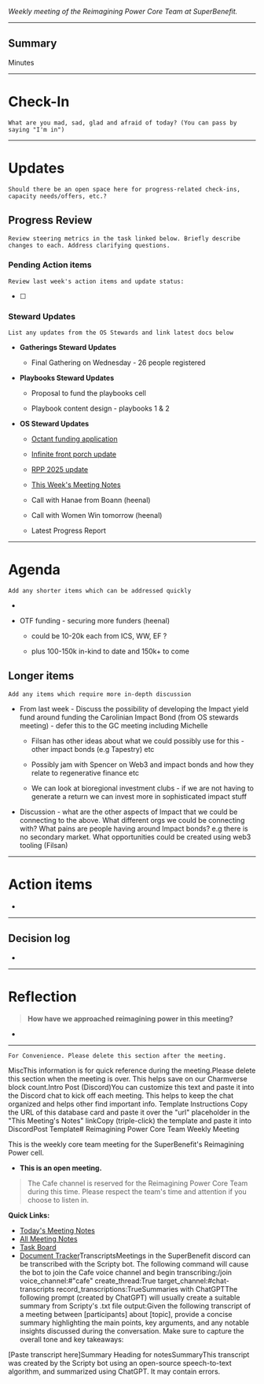 _Weekly meeting of the Reimagining Power Core Team at SuperBenefit._

---

## Summary

Minutes 

---

# Check-In

`What are you mad, sad, glad and afraid of today? (You can pass by saying "I'm in")`

---

# Updates

`Should there be an open space here for progress-related check-ins, capacity needs/offers, etc.?`

## Progress Review

`Review steering metrics in the task linked below. Briefly describe changes to each. Address clarifying questions.`

### Pending Action items

`Review last week's action items and update status:`

- [ ]  

### Steward Updates

`List any updates from the OS Stewards and link latest docs below`

- **Gatherings Steward Updates**

  - Final Gathering on Wednesday - 26 people registered

- **Playbooks Steward Updates**

  - Proposal to fund the playbooks cell

  - Playbook content design - playbooks 1 & 2

- **OS Steward Updates**

  - [Octant funding application](https://app.charmverse.io/superbenefit/application-for-octant-epoch-7-climate-round-5183246523242324)

  - [Infinite front porch update](https://app.charmverse.io/superbenefit/concept-note-for-an-ai-agent-swarm-project-8671287658579254)

  - [RPP 2025 update](https://app.charmverse.io/superbenefit/rpp-2025-strategy-note-7833726947184536)

  - [This Week's Meeting Notes](https://app.charmverse.io/superbenefit/rpp-os-stewards-meeting-26-11-2-25-08295637707365944)

  - Call with Hanae from Boann (heenal)

  - Call with Women Win tomorrow (heenal)

  - Latest Progress Report

---

# Agenda

`Add any shorter items which can be addressed quickly`

-  

- OTF funding - securing more funders (heenal)

  - could be 10-20k each from ICS, WW, EF ?

  - plus 100-150k in-kind to date and 150k+ to come

## Longer items

`Add any items which require more in-depth discussion`

- From last week - Discuss the possibility of developing the Impact yield fund around funding the Carolinian Impact Bond (from OS stewards meeting) - defer this to the GC meeting including Michelle

  - Filsan has other ideas about what we could possibly use for this - other impact bonds (e.g Tapestry) etc

  - Possibly jam with Spencer on Web3 and impact bonds and how they relate to regenerative finance etc 

  - We can look at bioregional investment clubs - if we are not having to generate a return we can invest more in sophisticated impact stuff

- Discussion - what are the other aspects of Impact that we could be connecting to the above. What different orgs we could be connecting with? What pains are people having around Impact bonds? e.g there is no secondary market. What opportunities could be created using web3 tooling (Filsan)

---

# Action items

- 

---

## Decision log

-    

---

# Reflection 

> **How have we approached reimagining power in this meeting?**

-  

---

`For Convenience. Please delete this section after the meeting.`

MiscThis information is for quick reference during the meeting.Please delete this section when the meeting is over. This helps save on our Charmverse block count.Intro Post (Discord)You can customize this text and paste it into the Discord chat to kick off each meeting. This helps to keep the chat organized and helps other find important info. Template Instructions Copy the URL of this database card and paste it over the "url" placeholder in the "This Meeting's Notes" linkCopy (triple-click) the template and paste it into DiscordPost Template# Reimagining Power Core Team Weekly Meeting

This is the weekly core team meeting for the SuperBenefit's Reimagining Power cell.

- __This is an **open** meeting.__  
> The Cafe channel is reserved for the Reimagining Power Core Team during this time. Please respect the team's time and attention if you choose to listen in.

**Quick Links:**
- [Today's Meeting Notes](url)  
- [All Meeting Notes](https://app.charmverse.io/superbenefit/meeting-notes-reimagining-power-9995214806368862)  
- [Task Board](https://app.charmverse.io/superbenefit/task-board-reimagining-power-18270894134568505)
- [Document Tracker](https://app.charmverse.io/superbenefit/documents-reimagining-power-8236079332321762)TranscriptsMeetings in the SuperBenefit discord can be transcribed with the Scripty bot. The following command will cause the bot to join the Cafe voice channel and begin transcribing:/join voice_channel:#"cafe" create_thread:True target_channel:#chat-transcripts record_transcriptions:TrueSummaries with ChatGPTThe following prompt (created by ChatGPT) will usually create a suitable summary from Scripty's .txt file output:Given the following transcript of a meeting between [participants] about [topic], provide a concise summary highlighting the main points, key arguments, and any notable insights discussed during the conversation. Make sure to capture the overall tone and key takeaways:

[Paste transcript here]Summary Heading for notesSummaryThis transcript was created by the Scripty bot using an open-source speech-to-text algorithm, and summarized using ChatGPT. It may contain errors.<Paste summary here>

# 